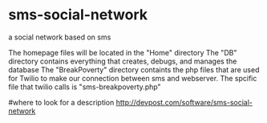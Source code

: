 # sms-social-network
a social network based on sms

The homepage files will be located in the "Home" directory
The "DB" directory contains everything that creates, debugs, and manages the database
The "BreakPoverty" directory containts the php files that are used for Twilio to make our connection between sms and webserver. The spcific file that twilio calls is "sms-breakpoverty.php"

#where to look for a description
http://devpost.com/software/sms-social-network
